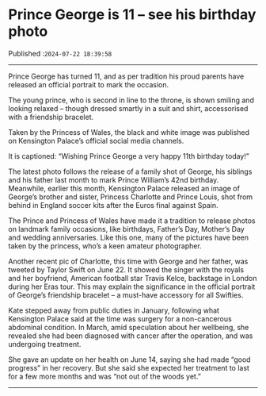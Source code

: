 # Prince George is 11 – see his birthday photo

Published :`2024-07-22 18:39:58`

---

Prince George has turned 11, and as per tradition his proud parents have released an official portrait to mark the occasion.

The young prince, who is second in line to the throne, is shown smiling and looking relaxed – though dressed smartly in a suit and shirt, accessorised with a friendship bracelet.

Taken by the Princess of Wales, the black and white image was published on Kensington Palace’s official social media channels.

It is captioned: “Wishing Prince George a very happy 11th birthday today!”

The latest photo follows the release of a family shot of George, his siblings and his father last month to mark Prince William’s 42nd birthday. Meanwhile, earlier this month, Kensington Palace released an image of George’s brother and sister, Princess Charlotte and Prince Louis, shot from behind in England soccer kits after the Euros final against Spain.

The Prince and Princess of Wales have made it a tradition to release photos on landmark family occasions, like birthdays, Father’s Day, Mother’s Day and wedding anniversaries. Like this one, many of the pictures have been taken by the princess, who’s a keen amateur photographer.

Another recent pic of Charlotte, this time with George and her father, was tweeted by Taylor Swift on June 22. It showed the singer with the royals and her boyfriend, American football star Travis Kelce, backstage in London during her Eras tour. This may explain the significance in the official portrait of George’s friendship bracelet – a must-have accessory for all Swifties.

Kate stepped away from public duties in January, following what Kensington Palace said at the time was surgery for a non-cancerous abdominal condition. In March, amid speculation about her wellbeing, she revealed she had been diagnosed with cancer after the operation, and was undergoing treatment.

She gave an update on her health on June 14, saying she had made “good progress” in her recovery. But she said she expected her treatment to last for a few more months and was “not out of the woods yet.”

---

